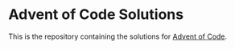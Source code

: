 # Advent of Code Solutions

This is the repository containing the solutions for [Advent of Code](https://adventofcode.com/).
